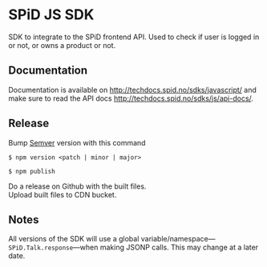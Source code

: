 # SPiD JS SDK

SDK to integrate to the SPiD frontend API.
Used to check if user is logged in or not, or owns a product or not.

## Documentation

Documentation is available on http://techdocs.spid.no/sdks/javascript/
and make sure to read the API docs http://techdocs.spid.no/sdks/js/api-docs/.

## Release

Bump [Semver](http://semver.org/) version with this command  

`$ npm version <patch | minor | major>`  

`$ npm publish`  

Do a release on Github with the built files.  
Upload built files to CDN bucket.  

## Notes

All versions of the SDK will use a global variable/namespace&mdash;`SPiD.Talk.response`&mdash;when making JSONP calls.
This may change at a later date.
